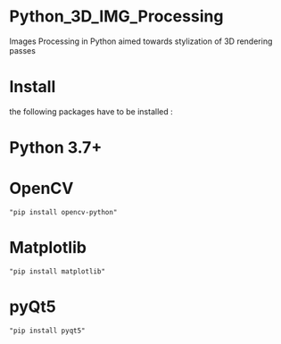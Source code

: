 # Python_3D_IMG_Processing
 Images Processing in Python aimed towards stylization of 3D rendering passes

# Install
the following packages have to be installed :

# Python 3.7+

# OpenCV
    "pip install opencv-python"
# Matplotlib
    "pip install matplotlib"
# pyQt5
    "pip install pyqt5"
